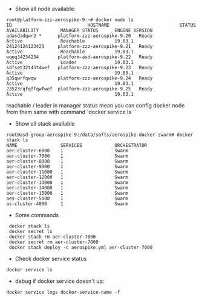 - Show all node available:

```
root@platform-zzz-aerospike-9:~# docker node ls
ID                            HOSTNAME                          STATUS              AVAILABILITY        MANAGER STATUS      ENGINE VERSION
adasdadqwr2 *      platform-zzz-aerospike-9.20   Ready               Active              Reachable           19.03.1
24124124123423     platform-zzz-aerospike-9.21   Ready               Active              Reachable           19.03.1
wqeq34234234       platform-asd-aerospike-9.22   Ready               Active              Leader              19.03.1
sdfset32t43t4wef   platform-zzz-aerospike-9.23   Ready               Active                                  19.03.1
q35qwrfqwqw        platform-zzz-aerospike-9.24   Ready               Active                                  19.03.1
23523rqfqffqwfwef  platform-zzz-aerospike-9.25   Ready               Active                                  19.03.1
```

reachable / leader in manager status mean you can config docker node from them same with command `docker service ls```

- Show all stack available
```
root@asd-group-aerospike-9:/data/softs/aerospike-docker-swarm# docker stack ls
NAME                SERVICES            ORCHESTRATOR
aer-cluster-6000    1                   Swarm
aer-cluster-7000    1                   Swarm
aer-cluster-8000    1                   Swarm
aer-cluster-9000    1                   Swarm
aer-cluster-11000   1                   Swarm
aer-cluster-12000   1                   Swarm
aer-cluster-13000   1                   Swarm
aer-cluster-14000   1                   Swarm
aer-cluster-15000   1                   Swarm
aes-cluster-5000    1                   Swarm
as-cluster-4000     1                   Swarm
```

- Some commands

```
 docker stack ls
 docker secret ls
 docker stack rm aer-cluster-7000
 docker secret rm aer-cluster-7000
 docker stack deploy -c aerospike.yml aer-cluster-7000
 ```
 
 - Check docker service status
 ```
 docker service ls
 ```
 
 - debug if docker service doesn't up:
 ```
 docker service logs docker-service-name -f
 ```
